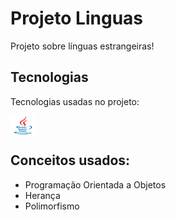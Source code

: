 # Projeto Linguas

Projeto sobre línguas estrangeiras!
## Tecnologias

Tecnologias usadas no projeto:

  <img align="center" alt="Java" height="30" width="40" src="https://raw.githubusercontent.com/devicons/devicon/master/icons/java/java-original.svg">

## Conceitos usados:

- Programação Orientada a Objetos
- Herança
- Polimorfismo